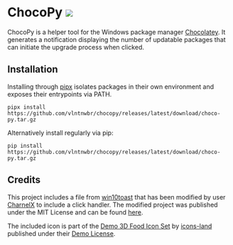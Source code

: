# ChocoPy ![](https://github.com/vlntnwbr/chocopy/workflows/Tests/badge.svg)

ChocoPy is a helper tool for the Windows package manager [Chocolatey][1]. It
generates a notification displaying the number of updatable packages that can
initiate the upgrade process when clicked.

## Installation
Installing through [pipx][1] isolates packages in their own environment and
exposes their entrypoints via PATH.
```
pipx install https://github.com/vlntnwbr/chocopy/releases/latest/download/choco-py.tar.gz
```
Alternatively install regularly via pip: 
```
pip install https://github.com/vlntnwbr/chocopy/releases/latest/download/choco-py.tar.gz
```

## Credits
This project includes a file from [win10toast][2] that has been modified by
user [CharnelX][3] to include a click handler. The modified project was 
published under the MIT License and can be found [here][4].

The included icon is part of the [Demo 3D Food Icon Set][5] by [icons-land][6]
published under their [Demo License][7].

[1]: https://chocolatey.org/
[2]: https://pypi.org/project/win10toast/
[3]: https://github.com/Charnelx
[4]: https://github.com/Charnelx/Windows-10-Toast-Notifications

[5]: http://www.icons-land.com/3d-food-png-icons.php
[6]: http://www.icons-land.com
[7]: http://www.icons-land.com/license-agreements.php#DemoLicenseAgreement
